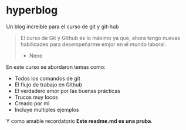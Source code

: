 # hyperblog
Un blog increible para el curso de git y git-hub
>El curso de Git y GIthub es lo máximo ya que, ahora tengo nuevas habilidades para desempeñarme emjor en el mundo laboral.
> - Nene

En este curso se abordaron temas como:

* Todos los comandos de git
* El flujo de trabajo en Github
* El verdadero amor por las buenas prácticas
* Trucos muy locos
* Creado por mi
* Incluye multiples ejemplos

Y como amable recordatorio **Este readme.md es una pruba**. 